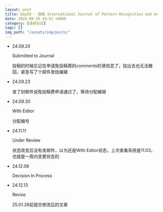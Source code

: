```yaml
---
layout: post
title: Day59 - 投稿 International Journal of Pattern Recognition and Artificial Intelligence (IJPRAI) 记录
date: 2024-09-20 19:51 +0800
category: [读研日记]
tags: []
img_path: "/assets/img/posts/"
---
```


* 24.09.20

    Submitted to Journal

    投稿的时候忘记在申请免投稿费的comments栏填信息了，投出去也无法撤回，紧急写了个邮件发给编辑

* 24.09.23

    发了封邮件说免投稿费申请通过了，等待分配编辑

* 24.09.30

    With Editor

    分配编号

* 24.11.11

    Under Review

    状态改变后没有发邮件，以为还是With Editor状态，上次查看系统是11.03，也就是一周内变更状态的

* 24.12.06

    Decision In Process

* 24.12.13

    Revise

    25.01.26前提交修改后的文章

